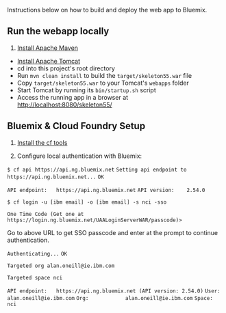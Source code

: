 Instructions below on how to build and deploy the web app to Bluemix.

## Run the webapp locally

1. [Install Apache Maven][]
+ [Install Apache Tomcat][]
+ cd into this project's root directory
+ Run `mvn clean install` to build the `target/skeleton55.war` file
+ Copy `target/skeleton55.war` to your Tomcat's `webapps` folder
+ Start Tomcat by running its `bin/startup.sh` script
+ Access the running app in a browser at <http://localhost:8080/skeleton55/>
 
[Install Apache Maven]: http://maven.apache.org/
[Install Apache Tomcat]: http://tomcat.apache.org/


## Bluemix & Cloud Foundry Setup

1. [Install the cf tools][]

[Install the cf tools]: https://github.com/cloudfoundry/cli/releases

2. Configure local authentication with Bluemix:

`$ cf api https://api.ng.bluemix.net`
`Setting api endpoint to https://api.ng.bluemix.net...`
`OK`

`API endpoint:   https://api.ng.bluemix.net`
`API version:    2.54.0`

`$ cf login -u [ibm email] -o [ibm email] -s nci -sso`

`One Time Code (Get one at https://login.ng.bluemix.net/UAALoginServerWAR/passcode)>`  

Go to above URL to get SSO passcode and enter at the prompt to continue authentication.

`Authenticating...`
`OK`

`Targeted org alan.oneill@ie.ibm.com`

`Targeted space nci`
               
`API endpoint:   https://api.ng.bluemix.net (API version: 2.54.0)`
`User:           alan.oneill@ie.ibm.com`
`Org:            alan.oneill@ie.ibm.com`
`Space:          nci`
